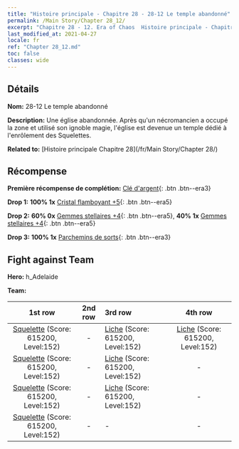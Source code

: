 ```yaml
---
title: "Histoire principale - Chapitre 28 - 28-12 Le temple abandonné"
permalink: /Main Story/Chapter 28_12/
excerpt: "Chapitre 28 - 12. Era of Chaos  Histoire principale - Chapitre 28_12. 28-12 Le temple abandonné"
last_modified_at: 2021-04-27
locale: fr
ref: "Chapter 28_12.md"
toc: false
classes: wide
---
```


## Détails

 **Nom:** 28-12 Le temple abandonné

 **Description:** Une église abandonnée. Après qu'un nécromancien a occupé la zone et utilisé son ignoble magie, l'église est devenue un temple dédié à l'enrôlement des Squelettes.

 **Related to:** [Histoire principale Chapitre 28](/fr/Main Story/Chapter 28/)

## Récompense

 **Première récompense de complétion:** [Clé d'argent](/ItemsFR/con_693/){: .btn .btn--era3}

 **Drop 1:** **100% 1x** [Cristal flamboyant +5](/ItemsFR/mat_101/){: .btn .btn--era5}

 **Drop 2:** **60% 0x** [Gemmes stellaires +4](/ItemsFR/mat_93/){: .btn .btn--era5}, **40% 1x** [Gemmes stellaires +4](/ItemsFR/mat_93/){: .btn .btn--era5}

 **Drop 3:** **100% 1x** [Parchemins de sorts](/ItemsFR/con_694/){: .btn .btn--era3}


## Fight against Team
 **Hero:** h_Adelaide

 **Team:**


  | 1st row | 2nd row | 3rd row | 4th row |
  |:----:|:----:|:----|:----:|
  | [Squelette](/fr/units/Skeleton/) (Score: 615200, Level:152)  | - | [Liche](/fr/units/Lich/) (Score: 615200, Level:152)  | [Liche](/fr/units/Lich/) (Score: 615200, Level:152)  |
  | [Squelette](/fr/units/Skeleton/) (Score: 615200, Level:152)  | - | [Liche](/fr/units/Lich/) (Score: 615200, Level:152)  | - |
  | [Squelette](/fr/units/Skeleton/) (Score: 615200, Level:152)  | - | [Liche](/fr/units/Lich/) (Score: 615200, Level:152)  | - |
  | [Squelette](/fr/units/Skeleton/) (Score: 615200, Level:152)  | - | - | - |



